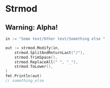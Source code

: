# Strmod

## Warning: Alpha!


```Go
in := "Some text/Other text/Something else "

out := strmod.Modify(in,
	strmod.SplitAndReturnLast("/"),
	strmod.TrimSpace(),
	strmod.ReplaceAll(" ", "_"),
	strmod.ToLower(),
)
fmt.Println(out)
// something_else
```

